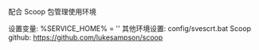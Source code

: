 配合 Scoop 包管理使用环境

设置变量: %SERVICE_HOME% = ''
其他环境设置: config/svescrt.bat
Scoop
github: https://github.com/lukesampson/scoop
